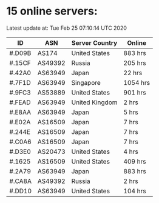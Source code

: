 # 15 online servers:

Latest update at: Tue Feb 25 07:10:14 UTC 2020

| ID | ASN | Server Country | Online |
| -- | --- | -------------- | ------ |
| #.D09B | AS174 | United States | 883 hrs |
| #.15CF | AS49392 | Russia | 205 hrs |
| #.42A0 | AS63949 | Japan | 22 hrs |
| #.7F1D | AS63949 | Singapore | 1054 hrs |
| #.9FC3 | AS53889 | United States | 901 hrs |
| #.FEAD | AS63949 | United Kingdom | 2 hrs |
| #.E8AA | AS63949 | Japan | 5 hrs |
| #.E02A | AS16509 | Japan | 7 hrs |
| #.244E | AS16509 | Japan | 7 hrs |
| #.C0A6 | AS16509 | Japan | 7 hrs |
| #.D3E0 | AS20473 | United States | 4 hrs |
| #.1625 | AS16509 | United States | 409 hrs |
| #.2A79 | AS63949 | Japan | 883 hrs |
| #.CA8A | AS49392 | Russia | 2 hrs |
| #.DD10 | AS63949 | United States | 104 hrs |

